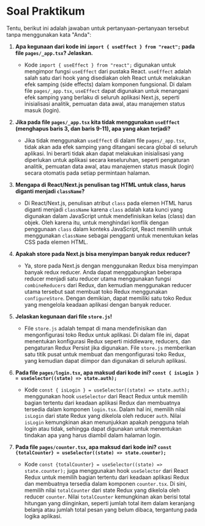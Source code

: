# Soal Praktikum

Tentu, berikut ini adalah jawaban untuk pertanyaan-pertanyaan tersebut tanpa menggunakan kata "Anda":

1. **Apa kegunaan dari kode ini `import { useEffect } from "react";` pada file `pages/_app.tsx`? Jelaskan.**
   - Kode `import { useEffect } from "react";` digunakan untuk mengimpor fungsi `useEffect` dari pustaka React. `useEffect` adalah salah satu dari hook yang disediakan oleh React untuk melakukan efek samping (side effects) dalam komponen fungsional. Di dalam file `pages/_app.tsx`, `useEffect` dapat digunakan untuk menangani efek samping yang berlaku di seluruh aplikasi Next.js, seperti inisialisasi analitik, pemuatan data awal, atau manajemen status masuk (login).

2. **Jika pada file `pages/_app.tsx` kita tidak menggunakan `useEffect` (menghapus baris 3, dan baris 9-11), apa yang akan terjadi?**
   - Jika tidak menggunakan `useEffect` di dalam file `pages/_app.tsx`, tidak akan ada efek samping yang ditangani secara global di seluruh aplikasi. Ini berarti tidak akan dapat melakukan inisialisasi yang diperlukan untuk aplikasi secara keseluruhan, seperti pengaturan analitik, pemuatan data awal, atau manajemen status masuk (login) secara otomatis pada setiap permintaan halaman.

3. **Mengapa di React/Next.js penulisan tag HTML untuk class, harus diganti menjadi `className`?**
   - Di React/Next.js, penulisan atribut `class` pada elemen HTML harus diganti menjadi `className` karena `class` adalah kata kunci yang digunakan dalam JavaScript untuk mendefinisikan kelas (class) dan objek. Oleh karena itu, untuk menghindari konflik dengan penggunaan `class` dalam konteks JavaScript, React memilih untuk menggunakan `className` sebagai pengganti untuk menentukan kelas CSS pada elemen HTML.

4. **Apakah store pada Next.js bisa menyimpan banyak redux reducer?**
   - Ya, store pada Next.js dengan menggunakan Redux bisa menyimpan banyak redux reducer. Anda dapat menggabungkan beberapa reducer menjadi satu reducer utama menggunakan fungsi `combineReducers` dari Redux, dan kemudian menggunakan reducer utama tersebut saat membuat toko Redux menggunakan `configureStore`. Dengan demikian, dapat memiliki satu toko Redux yang mengelola keadaan aplikasi dengan banyak reducer.

5. **Jelaskan kegunaan dari file `store.js`!**
   - File `store.js` adalah tempat di mana mendefinisikan dan mengonfigurasi toko Redux untuk aplikasi. Di dalam file ini, dapat menentukan konfigurasi Redux seperti middleware, reducers, dan pengaturan Redux Persist jika digunakan. File `store.js` memberikan satu titik pusat untuk membuat dan mengonfigurasi toko Redux, yang kemudian dapat diimpor dan digunakan di seluruh aplikasi.

6. **Pada file `pages/login.tsx`, apa maksud dari kode ini? `const { isLogin } = useSelector((state) => state.auth);`**
   - Kode `const { isLogin } = useSelector((state) => state.auth);` menggunakan hook `useSelector` dari React Redux untuk memilih bagian tertentu dari keadaan aplikasi Redux dan membuatnya tersedia dalam komponen `login.tsx`. Dalam hal ini, memilih nilai `isLogin` dari state Redux yang dikelola oleh reducer `auth`. Nilai `isLogin` kemungkinan akan menunjukkan apakah pengguna telah login atau tidak, sehingga dapat digunakan untuk menentukan tindakan apa yang harus diambil dalam halaman login.

7. **Pada file `pages/counter.tsx`, apa maksud dari kode ini? `const {totalCounter} = useSelector((state) => state.counter);`**
   - Kode `const {totalCounter} = useSelector((state) => state.counter);` juga menggunakan hook `useSelector` dari React Redux untuk memilih bagian tertentu dari keadaan aplikasi Redux dan membuatnya tersedia dalam komponen `counter.tsx`. Di sini, memilih nilai `totalCounter` dari state Redux yang dikelola oleh reducer `counter`. Nilai `totalCounter` kemungkinan akan berisi total hitungan yang diinginkan, seperti jumlah total item dalam keranjang belanja atau jumlah total pesan yang belum dibaca, tergantung pada logika aplikasi.